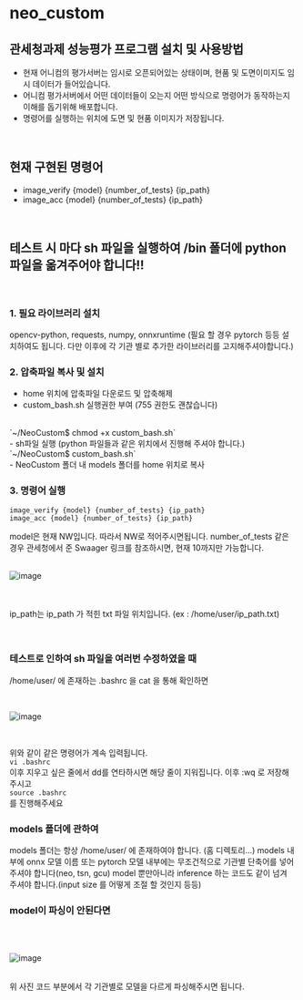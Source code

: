 # neo_custom

## 관세청과제 성능평가 프로그램 설치 및 사용방법
 * 현재 어니컴의 평가서버는 임시로 오픈되어있는 상태이며, 현품 및 도면이미지도 임시 데이터가 들어있습니다.
 * 어니컴 평가서버에서 어떤 데이터들이 오는지 어떤 방식으로 명령어가 동작하는지 이해를 돕기위해 배포합니다.
 * 명령어를 실행하는 위치에 도면 및 현품 이미지가 저장됩니다.
<br>

## 현재 구현된 명령어
- image_verify {model} {number_of_tests} {ip_path}
- image_acc {model} {number_of_tests} {ip_path}
<br>

## 테스트 시 마다 sh 파일을 실행하여 /bin 폴더에 python 파일을 옮겨주어야 합니다!! 
<br>

### 1. 필요 라이브러리 설치
opencv-python, requests, numpy, onnxruntime (필요 할 경우 pytorch 등등 설치하여도 됩니다. 다만 이후에 각 기관 별로 추가한 라이브러리를 고지해주셔야합니다.)
<br>

### 2. 압축파일 복사 및 설치
- home 위치에 압축파일 다운로드 및 압축해제
- custom_bash.sh 실행권한 부여 (755 권한도 괜찮습니다)
<br>
`~/NeoCustom$ chmod +x custom_bash.sh` 
<br>
- sh파일 실행 (python 파일들과 같은 위치에서 진행해 주셔야 합니다.)
<br>
`~/NeoCustom$ custom_bash.sh`
<br>
- NeoCustom 폴더 내 models 폴더를 home 위치로 복사
<br>

### 3. 명령어 실행
`image_verify {model} {number_of_tests} {ip_path}`
<br>
`image_acc {model} {number_of_tests} {ip_path}`
<br>

model은 현재 NW입니다. 따라서 NW로 적어주시면됩니다.
number_of_tests 같은 경우 관세청에서 준 Swaager 링크를 참조하시면, 현재 10까지만 가능합니다.
<br>
<br>

![image](https://user-images.githubusercontent.com/68864422/186050189-32d540d2-f72a-447a-b428-49d29312ad24.png)

<br>
<br>
ip_path는 ip_path 가 적힌 txt 파일 위치입니다. (ex : /home/user/ip_path.txt)
<br>
<br>
<br>

### 테스트로 인하여 sh 파일을 여러번 수정하였을 때
/home/user/ 에 존재하는 .bashrc 을 cat 을 통해 확인하면

<br>

![image](https://user-images.githubusercontent.com/68864422/186049456-63966298-3dc0-4a24-99b6-f65c85681a2a.png)

<br>

위와 같이 같은 명령어가 계속 입력됩니다. 
<br>
`vi .bashrc`
<br>
이후 지우고 싶은 줄에서 dd를 연타하시면 해당 줄이 지워집니다. 이후 :wq 로 저장해주시고 
<br>
`source .bashrc`
<br>
를 진행해주세요
<br>

### models 폴더에 관하여
models 폴더는 항상 /home/user/ 에 존재하여야 합니다. (홈 디렉토리...)
models 내부에 onnx 모델 이름 또는 pytorch 모델 내부에는 무조건적으로 기관별 단축어를 넣어 주셔야 합니다(neo, tsn, gcu)
model 뿐만아니라 inference 하는 코드도 같이 넘겨 주셔야 합니다.(input size 를 어떻게 조절 할 것인지 등등)
<br>

### model이 파싱이 안된다면 
<br>
<br>

![image](https://user-images.githubusercontent.com/68864422/186050628-81eee638-704e-459c-8b66-31b4fc2e1f33.png)

<br>
위 사진 코드 부분에서 각 기관별로 모델을 다르게 파싱해주시면 됩니다.
